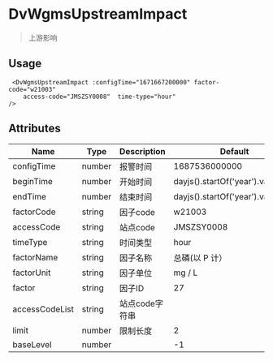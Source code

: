 <!--
 * @Descripttion: 
 * @version: 
 * @Author: admin
 * @Date: 2023-07-26 16:43:13
 * @LastEditors: admin
-->

# DvWgmsUpstreamImpact

> 上游影响

## Usage

```vue
 <DvWgmsUpstreamImpact :configTime="1671667200000" factor-code="w21003"
    access-code="JMSZSY0008"  time-type="hour"
/>
```


## Attributes

| Name | Type   | Description | Default |
| --- |--------|-------------|-------------|
| configTime | number | 报警时间| 1687536000000 |
| beginTime | number | 开始时间| dayjs().startOf('year').valueOf() |
| endTime | number | 结束时间| dayjs().startOf('year').valueOf() |
| factorCode | string | 因子code| w21003 |
| accessCode | string | 站点code| JMSZSY0008 |
| timeType | string | 时间类型| hour |
| factorName | string | 因子名称| 总磷(以 P 计） |
| factorUnit | string | 因子单位| mg / L |
| factor | string | 因子ID| 27 |
| accessCodeList | string | 站点code字符串|  |
| limit | number | 限制长度| 2 |
| baseLevel | number | | -1 |

